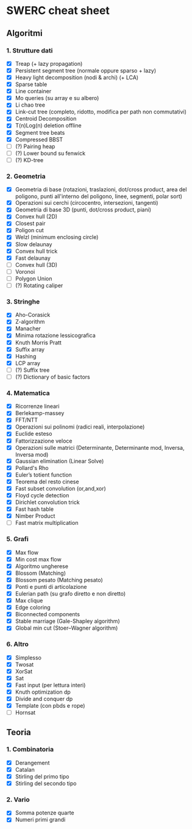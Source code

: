 # SWERC cheat sheet

## Algoritmi

### 1. Strutture dati

- [x] Treap (+ lazy propagation)
- [x] Persistent segment tree (normale oppure sparso + lazy)
- [x] Heavy light decomposition (nodi & archi) (+ LCA)
- [x] Sparse table
- [x] Line container
- [x] Mo queries (su array e su albero)
- [x] Li chao tree
- [x] Link-cut tree (completo, ridotto, modifica per path non commutativi)
- [x] Centroid Decomposition
- [x] T(n)Log(n) deletion offline
- [x] Segment tree beats
- [x] Compressed BBST
- [ ] (?) Pairing heap
- [ ] (?) Lower bound su fenwick
- [ ] (?) KD-tree

### 2. Geometria

- [x] Geometria di base (rotazioni, traslazioni, dot/cross product, area del poligono, punti all'interno del poligono, linee, segmenti, polar sort)
- [x] Operazioni sui cerchi (circocentro, intersezioni, tangenti)
- [x] Geometria di base 3D (punti, dot/cross product, piani)
- [x] Convex hull (2D)
- [x] Closest pair
- [x] Poligon cut
- [x] Welzl (minimum enclosing circle)
- [x] Slow delaunay
- [x] Convex hull trick
- [x] Fast delaunay 
- [ ] Convex hull (3D)
- [ ] Voronoi
- [ ] Polygon Union
- [ ] (?) Rotating caliper

### 3. Stringhe

- [x] Aho-Corasick
- [x] Z-algorithm
- [x] Manacher
- [x] Minima rotazione lessicografica
- [x] Knuth Morris Pratt
- [x] Suffix array
- [x] Hashing
- [x] LCP array
- [ ] (?) Suffix tree
- [ ] (?) Dictionary of basic factors

### 4. Matematica

- [x] Ricorrenze lineari
- [x] Berlekamp-massey
- [x] FFT/NTT
- [x] Operazioni sui polinomi (radici reali, interpolazione)
- [x] Euclide esteso
- [x] Fattorizzazione veloce
- [x] Operazioni sulle matrici (Determinante, Determinante mod, Inversa, Inversa mod)
- [x] Gaussian elimination (Linear Solve)
- [x] Pollard's Rho
- [x] Euler’s totient function
- [x] Teorema del resto cinese
- [x] Fast subset convolution (or,and,xor)
- [x] Floyd cycle detection
- [x] Dirichlet convolution trick
- [x] Fast hash table
- [x] Nimber Product
- [ ] Fast matrix multiplication

### 5. Grafi

- [x] Max flow
- [x] Min cost max flow
- [x] Algoritmo ungherese
- [x] Blossom (Matching)
- [x] Blossom pesato (Matching pesato)
- [x] Ponti e punti di articolazione
- [x] Eulerian path (su grafo diretto e non diretto)
- [x] Max clique
- [x] Edge coloring
- [x] Biconnected components
- [x] Stable marriage (Gale-Shapley algorithm)
- [x] Global min cut (Stoer–Wagner algorithm)

### 6. Altro

- [x] Simplesso
- [x] Twosat
- [x] XorSat
- [x] Sat
- [x] Fast input (per lettura interi)
- [x] Knuth optimization dp
- [x] Divide and conquer dp
- [x] Template (con pbds e rope)
- [ ] Hornsat

## Teoria

### 1. Combinatoria

- [x] Derangement
- [x] Catalan
- [x] Stirling del primo tipo
- [x] Stirling del secondo tipo

### 2. Vario
- [x] Somma potenze quarte
- [x] Numeri primi grandi 
